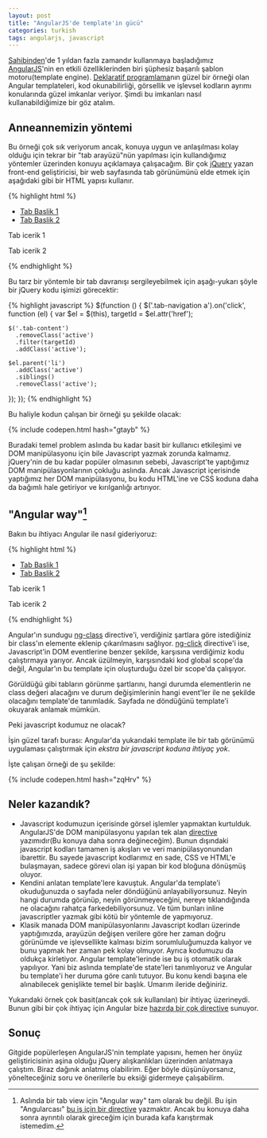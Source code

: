 ```yaml
---
layout: post
title: "AngularJS'de template'in gücü"
categories: turkish
tags: angularjs, javascript
---
```


[Sahibinden](http://www.sahibinden.com)'de 1 yıldan fazla zamandır kullanmaya başladığımız [AngularJS](http://angularjs.org)'nin en etkili özelliklerinden biri şüphesiz başarılı şablon motoru(template engine). [Deklaratif programlama](http://en.wikipedia.org/wiki/Declarative_programming)nın güzel bir örneği olan Angular templateleri, kod okunabilirliği, görsellik ve işlevsel kodların ayrımı konularında güzel imkanlar veriyor. Şimdi bu imkanları nasıl kullanabildiğimize bir göz atalım.

## Anneannemizin yöntemi

Bu örneği çok sık veriyorum ancak, konuya uygun ve anlaşılması kolay olduğu için tekrar bir "tab arayüzü"nün yapılması için kullandığımız yöntemler üzerinden konuyu açıklamaya çalışacağım. Bir çok [jQuery](http://jquery.com) yazan front-end geliştiricisi, bir web sayfasında tab görünümünü elde etmek için aşağıdaki gibi bir HTML yapısı kullanır.

{% highlight html %}
<ul class="tab-navigation">
  <li class="active">
    <a href="#tabIcerik1">Tab Baslik 1</a>
  </li>
  <li>
    <a href="#tabIcerik2">Tab Baslik 2</a>
  </li>
</ul>

<div class="tab-content active" id="tabIcerik1">
  <p>Tab icerik 1</p>
</div>

<div class="tab-content" id="tabIcerik2">
  <p>Tab icerik 2</p>
</div>
{% endhighlight %}

Bu tarz bir yöntemle bir tab davranışı sergileyebilmek için aşağı-yukarı şöyle bir jQuery kodu işimizi görecektir:

{% highlight javascript %}
$(function () {
  $('.tab-navigation a').on('click', function (el) {
    var $el = $(this),
        targetId = $el.attr('href');

    $('.tab-content')
      .removeClass('active')
      .filter(targetId)
      .addClass('active');

    $el.parent('li')
      .addClass('active')
      .siblings()
      .removeClass('active');
  });
});
{% endhighlight %}

Bu haliyle kodun çalışan bir örneği şu şekilde olacak:

{% include codepen.html hash="gtayb" %}

Buradaki temel problem aslında bu kadar basit bir kullanıcı etkileşimi ve DOM manipülasyonu için bile Javascript yazmak zorunda kalmamız. jQuery'nin de bu kadar popüler olmasının sebebi, Javascript'te yaptığımız DOM manipülasyonlarının çokluğu aslında. Ancak Javascript içerisinde yaptığımız her DOM manipülasyonu, bu kodu HTML'ine ve CSS koduna daha da bağımlı hale getiriyor ve kırılganlığı artırıyor.

## "Angular way"[^1]

Bakın bu ihtiyacı Angular ile nasıl gideriyoruz:

{% highlight html %}
<ul class="tab-navigation">
  <li ng-class="{'active': activeTab != 2}">
    <a href="#" ng-click="activeTab=1">Tab Baslik 1</a>
  </li>
  <li ng-class="{'active': activeTab == 2}">
    <a href="#" ng-click="activeTab=2">Tab Baslik 2</a>
  </li>
</ul>

<div class="tab-content" ng-class="{'active': activeTab != 2}">
  <p>Tab icerik 1</p>
</div>

<div class="tab-content" ng-class="{'active': activeTab == 2}">
  <p>Tab icerik 2</p>
</div>
{% endhighlight %}

Angular'ın sundugu [ng-class](https://docs.angularjs.org/api/ng/directive/ngClass) directive'i, verdiğiniz şartlara göre istediğiniz bir class'ın elemente eklenip çıkarılmasını sağlıyor. [ng-click](https://docs.angularjs.org/api/ng/directive/ngClick) directive'i ise, Javascript'in DOM eventlerine benzer şekilde, karşısına verdiğimiz kodu çalıştırmaya yarıyor. Ancak üzülmeyin, karşısındaki kod global scope'da değil, Angular'ın bu template için oluşturduğu özel bir scope'da çalışıyor.

Görüldüğü gibi tabların görünme şartlarını, hangi durumda elementlerin ne class değeri alacağını ve durum değişimlerinin hangi event'ler ile ne şekilde olacağını template'de tanımladık. Sayfada ne döndüğünü template'i okuyarak anlamak mümkün.

Peki javascript kodumuz ne olacak?

İşin güzel tarafı burası: Angular'da yukarıdaki template ile bir tab görünümü uygulaması çalıştırmak için *ekstra bir javascript koduna ihtiyaç yok*.

İşte çalışan örneği de şu şekilde:

{% include codepen.html hash="zqHrv" %}

## Neler kazandık?

- Javascript kodumuzun içerisinde görsel işlemler yapmaktan kurtulduk. AngularJS'de DOM manipülasyonu yapılan tek alan [directive](https://docs.angularjs.org/guide/directive) yazımıdır(Bu konuya daha sonra değineceğim). Bunun dışındaki javascript kodları tamamen iş akışları ve veri manipülasyonundan ibarettir. Bu sayede javascript kodlarımız en sade, CSS ve HTML'e bulaşmayan, sadece görevi olan işi yapan bir kod bloğuna dönüşmüş oluyor.
- Kendini anlatan template'lere kavuştuk. Angular'da template'i okuduğunuzda o sayfada neler döndüğünü anlayabiliyorsunuz. Neyin hangi durumda görünüp, neyin görünmeyeceğini, nereye tıklandığında ne olacağını rahatça farkedebiliyorsunuz. Ve tüm bunları inline javascriptler yazmak gibi kötü bir yöntemle de yapmıyoruz.
- Klasik manada DOM manipülasyonlarını Javascript kodları üzerinde yaptığımızda, arayüzün değişen verilere göre her zaman doğru görünümde ve işlevsellikte kalması bizim sorumluluğumuzda kalıyor ve bunu yapmak her zaman pek kolay olmuyor. Ayrıca kodumuzu da oldukça kirletiyor. Angular template'lerinde ise bu iş otomatik olarak yapılıyor. Yani biz aslında template'de state'leri tanımlıyoruz ve Angular bu template'i her duruma göre canlı tutuyor. Bu konu kendi başına ele alınabilecek genişlikte temel bir başlık. Umarım ileride değiniriz.

Yukarıdaki örnek çok basit(ancak çok sık kullanılan) bir ihtiyaç üzerineydi. Bunun gibi bir çok ihtiyaç için Angular bize [hazırda bir çok directive](https://docs.angularjs.org/api/ng/directive) sunuyor.

## Sonuç

Gitgide popülerleşen AngularJS'nin template yapısını, hemen her önyüz geliştiricisinin aşina olduğu jQuery alışkanlıkları üzerinden anlatmaya çalıştım. Biraz dağınık anlatmış olabilirim. Eğer böyle düşünüyorsanız, yönelteceğiniz soru ve önerilerle bu eksiği gidermeye çalışabilirm.

[^1]: Aslında bir tab view için "Angular way" tam olarak bu değil. Bu işin "Angularcası" [bu iş için bir directive](http://angular-ui.github.io/bootstrap/#/tabs) yazmaktır. Ancak bu konuya daha sonra ayrıntılı olarak gireceğim için burada kafa karıştırmak istemedim.

